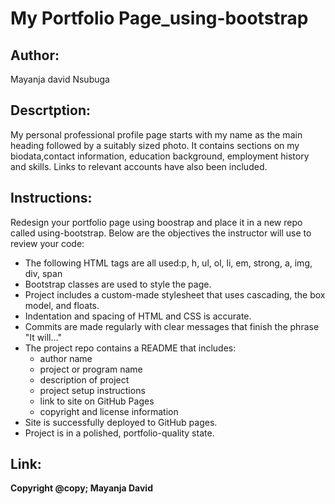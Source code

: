 # My Portfolio Page_using-bootstrap

## Author:
Mayanja david Nsubuga

## Descrtption:
My personal professional profile page  starts with my name as the main heading followed by a suitably sized photo. It contains sections on my biodata,contact information, education background, employment history and skills. Links to relevant accounts have also been included.

## Instructions:
Redesign your portfolio page using boostrap and place it in a new repo called using-bootstrap. Below are the objectives the instructor will use to review your code:
* The following HTML tags are all used:p, h, ul, ol, li, em, strong, a, img, div, span
* Bootstrap classes are used to style the page.
* Project includes a custom-made stylesheet that uses cascading, the box model, and floats.
* Indentation and spacing of HTML and CSS is accurate.
* Commits are made regularly with clear messages that finish the phrase "It will…"
* The project repo contains a README that includes:
  * author name
  * project or program name
  * description of project
  * project setup instructions
  * link to site on GitHub Pages
  * copyright and license information
* Site is successfully deployed to GitHub pages.
* Project is in a polished, portfolio-quality state. 

## Link:


**Copyright @copy; Mayanja David**